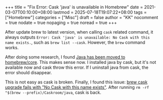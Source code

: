 +++
title = "Fix Error: Cask 'java' is unavailable in Homebrew"
date = 2021-03-07T00:10:00+08:00
lastmod = 2025-07-18T19:07:22+08:00
tags = ["Homebrew"]
categories = ["Misc"]
draft = false
author = "KK"
nocomment = true
nodate = true
nopaging = true
noread = true
+++

After update brew to latest version, when calling `cask` related command, it always outputs `Error: Cask 'java' is unavailable: No Cask with this name exists.`, such as `brew list --cask`. However, the `brew` command works.

After doing some research, I found [Java has been moved to homebrew/core](https://github.com/Homebrew/homebrew-cask/pull/72284). This makes sense now. I installed java by cask, but it's not available now and cask throw this error. If I uninstall java from cask, the error should disappear.

This is not easy as cask is broken. Finally, I found this issue: [brew cask upgrade fails with "No Cask with this name exists"](https://github.com/Homebrew/homebrew-cask/issues/72562). After running `rm -rf "$(brew --prefix)/Caskroom/java`, cask is back.
